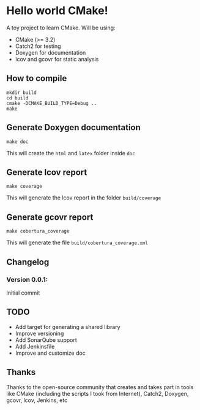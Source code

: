 # Hello world CMake!

A toy project to learn CMake. Will be using:

* CMake (>= 3.2)
* Catch2 for testing
* Doxygen for documentation
* lcov and gcovr for static analysis

## How to compile

```
mkdir build
cd build
cmake -DCMAKE_BUILD_TYPE=Debug ..
make
```

## Generate Doxygen documentation

```
make doc
```

This will create the `html` and `latex` folder inside `doc`

## Generate lcov report

```
make coverage
```

This will generate the lcov report in the folder `build/coverage`

## Generate gcovr report

```
make cobertura_coverage
```

This will generate the file `build/cobertura_coverage.xml`

## Changelog

### Version 0.0.1:

Initial commit

## TODO

* Add target for generating a shared library
* Improve versioning
* Add SonarQube support
* Add Jenkinsfile
* Improve and customize doc

## Thanks

Thanks to the open-source community that creates and takes part in tools like CMake (including the scripts I took from Internet), Catch2, Doxygen, gcovr, lcov, Jenkins, etc
